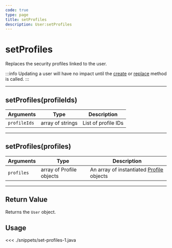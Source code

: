 ```yaml
---
code: true
type: page
title: setProfiles
description: User:setProfiles
---
```


# setProfiles

Replaces the security profiles linked to the user.

:::info
Updating a user will have no impact until the [create](/sdk/java/2/core-classes/user/create/) or [replace](/sdk/java/2/core-classes/user/replace) method is called.
:::

---

## setProfiles(profileIds)

| Arguments    | Type             | Description         |
| ------------ | ---------------- | ------------------- |
| `profileIds` | array of strings | List of profile IDs |

---

## setProfiles(profiles)

| Arguments  | Type                     | Description                                                                     |
| ---------- | ------------------------ | ------------------------------------------------------------------------------- |
| `profiles` | array of Profile objects | An array of instantiated [Profile](/sdk/java/2/core-classes/profile) objects |

---

## Return Value

Returns the `User` object.

## Usage

<<< ./snippets/set-profiles-1.java
